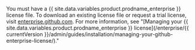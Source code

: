 You must have a {{ site.data.variables.product.prodname_enterprise }} license file. To download an existing license file or request a trial license, visit [enterprise.github.com](https://enterprise.github.com/download). For more information, see "[Managing your {{ site.data.variables.product.prodname_enterprise }} license](/enterprise/{{ currentVersion }}/admin/guides/installation/managing-your-github-enterprise-license/)."

